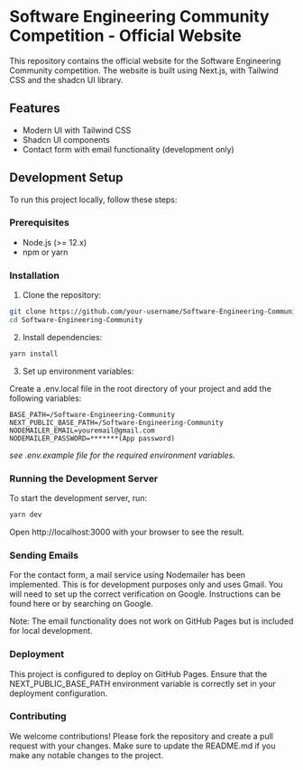 # Software Engineering Community Competition - Official Website

This repository contains the official website for the Software Engineering Community competition. The website is built using Next.js, with Tailwind CSS and the shadcn UI library.

## Features

- Modern UI with Tailwind CSS
- Shadcn UI components
- Contact form with email functionality (development only)

## Development Setup

To run this project locally, follow these steps:

### Prerequisites

- Node.js (>= 12.x)
- npm or yarn

### Installation

1. Clone the repository:

```bash
git clone https://github.com/your-username/Software-Engineering-Community.git
cd Software-Engineering-Community
```

2. Install dependencies:

```bash
yarn install
```

3. Set up environment variables:

Create a .env.local file in the root directory of your project and add the following variables:

```
BASE_PATH=/Software-Engineering-Community
NEXT_PUBLIC_BASE_PATH=/Software-Engineering-Community
NODEMAILER_EMAIL=youremail@gmail.com
NODEMAILER_PASSWORD=*******(App password)
```

_see .env.example file for the required environment variables._

### Running the Development Server

To start the development server, run:

```bash
yarn dev
```

Open http://localhost:3000 with your browser to see the result.

### Sending Emails
For the contact form, a mail service using Nodemailer has been implemented. This is for development purposes only and uses Gmail. You will need to set up the correct verification on Google. Instructions can be found here or by searching on Google.

Note: The email functionality does not work on GitHub Pages but is included for local development.

### Deployment
This project is configured to deploy on GitHub Pages. Ensure that the NEXT_PUBLIC_BASE_PATH environment variable is correctly set in your deployment configuration.

### Contributing
We welcome contributions! Please fork the repository and create a pull request with your changes. Make sure to update the README.md if you make any notable changes to the project.